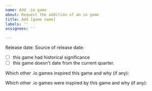 ```yaml
---
name: Add .io game
about: Request the addition of an io game
title: Add [game name]
labels: ''
assignees: ''

---
```


Release date:
Source of release date: <!-- could be a Wayback Machine URL, a tweet from its dev, etc -->

- [ ] this game had historical significance
- [ ] this game doesn't date from the current quarter.

Which other .io games inspired this game and why (if any):

Which other .io games were inspired by this game and why (if any):

<!-- Why do I ask you that: https://github.com/getkey/io-game-history#adding-games -->
